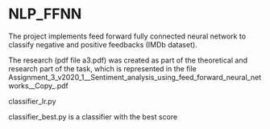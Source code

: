 # NLP_FFNN
 The project implements feed forward fully connected neural network to classify negative and positive feedbacks (IMDb dataset). 

The research (pdf file a3.pdf) was created as part of the theoretical and research part of the task, which is represented in the file Assignment_3_v2020_1__Sentiment_analysis_using_feed_forward_neural_networks__Copy_.pdf

classifier_lr.py 

classifier_best.py is a classifier with the best score
